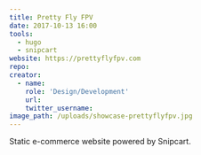 ```yaml
---
title: Pretty Fly FPV
date: 2017-10-13 16:00
tools:
  - hugo
  - snipcart
website: https://prettyflyfpv.com
repo:
creator:
  - name:
    role: 'Design/Development'
    url:
    twitter_username:
image_path: /uploads/showcase-prettyflyfpv.jpg
---
```


Static e-commerce website powered by Snipcart.
